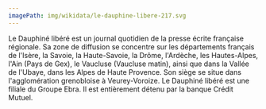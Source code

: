 ```yaml
---
imagePath: img/wikidata/le-dauphine-libere-217.svg
---
```


Le Dauphiné libéré est un journal quotidien de la presse écrite française régionale.
Sa zone de diffusion se concentre sur les départements français de l'Isère, la Savoie, la Haute-Savoie, la Drôme, l'Ardèche, les Hautes-Alpes, l'Ain (Pays de Gex), le Vaucluse (Vaucluse matin), ainsi que dans la Vallée de l'Ubaye, dans les Alpes de Haute Provence.
Son siège se situe dans l'agglomération grenobloise à Veurey-Voroize.
Le Dauphiné libéré est une filiale du Groupe Ebra. Il est entièrement détenu par la banque Crédit Mutuel.
